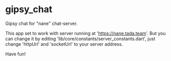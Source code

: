 # gipsy_chat

Gipsy chat for "nane" chat-server.

This app set to work with server running at 'https://nane.tada.team'.
But you can change it by editing 'lib/core/constants/server_constants.dart', just change 'httpUrl' and 'socketUrl' to your server address.

Have fun!